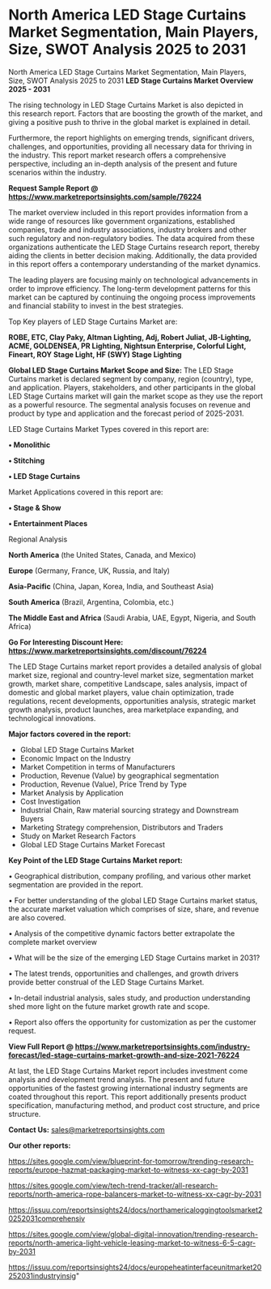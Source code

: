 # North America LED Stage Curtains Market Segmentation, Main Players, Size, SWOT Analysis 2025 to 2031
 North America LED Stage Curtains Market Segmentation, Main Players, Size, SWOT Analysis 2025 to 2031
<Strong> LED Stage Curtains Market Overview 2025 - 2031</strong>

The rising technology in LED Stage Curtains Market is also depicted in this research report. Factors that are boosting the growth of the market, and giving a positive push to thrive in the global market is explained in detail.

Furthermore, the report highlights on emerging trends, significant drivers, challenges, and opportunities, providing all necessary data for thriving in the industry. This report market research offers a comprehensive perspective, including an in-depth analysis of the present and future scenarios within the industry.

<strong>Request Sample Report @ <a href=https://www.marketreportsinsights.com/sample/76224>https://www.marketreportsinsights.com/sample/76224</a></strong>

The market overview included in this report provides information from a wide range of resources like government organizations, established companies, trade and industry associations, industry brokers and other such regulatory and non-regulatory bodies. The data acquired from these organizations authenticate the LED Stage Curtains research report, thereby aiding the clients in better decision making. Additionally, the data provided in this report offers a contemporary understanding of the market dynamics.

The leading players are focusing mainly on technological advancements in order to improve efficiency. The long-term development patterns for this market can be captured by continuing the ongoing process improvements and financial stability to invest in the best strategies.

Top Key players of LED Stage Curtains Market are:

<strong>ROBE, ETC, Clay Paky, Altman Lighting, Adj, Robert Juliat, JB-Lighting, ACME, GOLDENSEA, PR Lighting, Nightsun Enterprise, Colorful Light, Fineart, ROY Stage Light, HF (SWY) Stage Lighting</strong>

<strong><b>Global LED Stage Curtains Market Scope and Size:</b></strong>
The LED Stage Curtains market is declared segment by company, region (country), type, and application. Players, stakeholders, and other participants in the global LED Stage Curtains market will gain the market scope as they use the report as a powerful resource. The segmental analysis focuses on revenue and product by type and application and the forecast period of 2025-2031.

LED Stage Curtains Market Types covered in this report are:

<strong>• Monolithic

• Stitching

• LED Stage Curtains</strong>

Market Applications covered in this report are:

<strong>• Stage & Show

• Entertainment Places</strong> 

Regional Analysis

<strong>North America</strong> (the United States, Canada, and Mexico)

<strong>Europe</strong> (Germany, France, UK, Russia, and Italy)

<strong>Asia-Pacific</strong> (China, Japan, Korea, India, and Southeast Asia)

<strong>South America</strong> (Brazil, Argentina, Colombia, etc.)

<strong>The Middle East and Africa</strong> (Saudi Arabia, UAE, Egypt, Nigeria, and South Africa)

<strong>Go For Interesting Discount Here: <a href=https://www.marketreportsinsights.com/discount/76224>https://www.marketreportsinsights.com/discount/76224</a></strong>

The LED Stage Curtains market report provides a detailed analysis of global market size, regional and country-level market size, segmentation market growth, market share, competitive Landscape, sales analysis, impact of domestic and global market players, value chain optimization, trade regulations, recent developments, opportunities analysis, strategic market growth analysis, product launches, area marketplace expanding, and technological innovations.

<strong><b>Major factors covered in the report:</b></strong>
<ul>
  <li>Global LED Stage Curtains Market </li>
  <li>Economic Impact on the Industry</li>
  <li>Market Competition in terms of Manufacturers</li>
  <li>Production, Revenue (Value) by geographical segmentation</li>
  <li>Production, Revenue (Value), Price Trend by Type</li>
  <li>Market Analysis by Application</li>
  <li>Cost Investigation</li>
  <li>Industrial Chain, Raw material sourcing strategy and Downstream Buyers</li>
  <li>Marketing Strategy comprehension, Distributors and Traders</li>
  <li>Study on Market Research Factors</li>
  <li>Global LED Stage Curtains Market Forecast</li>
</ul>

<strong><b>Key Point of the LED Stage Curtains Market report:</b></strong>

• Geographical distribution, company profiling, and various other market segmentation are provided in the report.

• For better understanding of the global LED Stage Curtains market status, the accurate market valuation which comprises of size, share, and revenue are also covered.

• Analysis of the competitive dynamic factors better extrapolate the complete market overview

• What will be the size of the emerging LED Stage Curtains market in 2031?

• The latest trends, opportunities and challenges, and growth drivers provide better construal of the LED Stage Curtains Market.

• In-detail industrial analysis, sales study, and production understanding shed more light on the future market growth rate and scope.

• Report also offers the opportunity for customization as per the customer request.

<strong><b>View Full Report @ <a href=https://www.marketreportsinsights.com/industry-forecast/led-stage-curtains-market-growth-and-size-2021-76224>https://www.marketreportsinsights.com/industry-forecast/led-stage-curtains-market-growth-and-size-2021-76224</a></b></strong>


At last, the LED Stage Curtains Market report includes investment come analysis and development trend analysis. The present and future opportunities of the fastest growing international industry segments are coated throughout this report. This report additionally presents product specification, manufacturing method, and product cost structure, and price structure.

<strong>Contact Us:</strong>
sales@marketreportsinsights.com

<strong>Our other reports:</strong>

<a href=https://sites.google.com/view/blueprint-for-tomorrow/trending-research-reports/europe-hazmat-packaging-market-to-witness-xx-cagr-by-2031>https://sites.google.com/view/blueprint-for-tomorrow/trending-research-reports/europe-hazmat-packaging-market-to-witness-xx-cagr-by-2031</a>

<a href=https://sites.google.com/view/tech-trend-tracker/all-research-reports/north-america-rope-balancers-market-to-witness-xx-cagr-by-2031>https://sites.google.com/view/tech-trend-tracker/all-research-reports/north-america-rope-balancers-market-to-witness-xx-cagr-by-2031</a>

<a href=https://issuu.com/reportsinsights24/docs/northamericaloggingtoolsmarket20252031comprehensiv>https://issuu.com/reportsinsights24/docs/northamericaloggingtoolsmarket20252031comprehensiv</a>

<a href=https://sites.google.com/view/global-digital-innovation/trending-research-reports/north-america-light-vehicle-leasing-market-to-witness-6-5-cagr-by-2031>https://sites.google.com/view/global-digital-innovation/trending-research-reports/north-america-light-vehicle-leasing-market-to-witness-6-5-cagr-by-2031</a>

<a href=https://issuu.com/reportsinsights24/docs/europeheatinterfaceunitmarket20252031industryinsig>https://issuu.com/reportsinsights24/docs/europeheatinterfaceunitmarket20252031industryinsig</a>"
